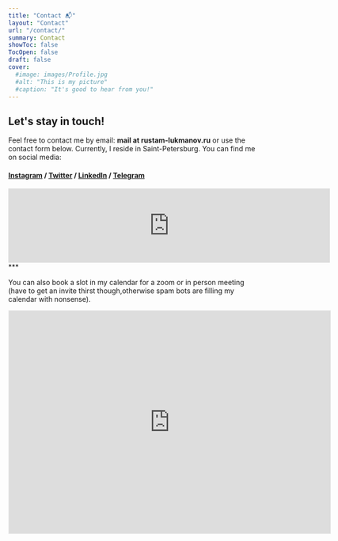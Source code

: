 ```yaml
---
title: "Contact 📬"
layout: "Contact"
url: "/contact/"
summary: Contact
showToc: false
TocOpen: false
draft: false
cover:
  #image: images/Profile.jpg
  #alt: "This is my picture"
  #caption: "It's good to hear from you!"
---
```


## Let's stay in touch!

Feel free to contact me by email: **mail at rustam-lukmanov.ru**
or use the contact form below.
Currently, I reside in Saint-Petersburg.
You can find me on social media:

#### [**Instagram**](https://www.instagram.com/lukmanovr/) / [**Twitter**](/archives/) / [**LinkedIn**](https://www.linkedin.com/in/rustam-lukmanov-604695100/) / [**Telegram**](https://t.me/lukmanovr)

<script src="https://yastatic.net/s3/frontend/forms/_/embed.js"></script><iframe src="https://forms.yandex.ru/cloud/627bfb9ba0e16018fbc8764a/?iframe=1" frameborder="0" name="ya-form-627bfb9ba0e16018fbc8764a" width="650"></iframe>
<br>  
***

You can also book a slot in my calendar for a zoom or in person meeting (have to get an invite thirst though,otherwise spam bots are filling my calendar with nonsense).

<iframe src="https://calendar.yandex.com/embed/week?&layer_ids=18640352&tz_id=Europe/Moscow&layer_names=Calendar" width="650" height="450" frameborder="0" style="border: 1px solid #eee"></iframe>
